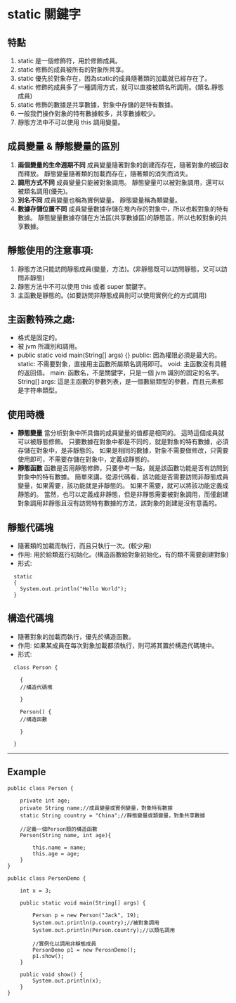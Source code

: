 # static 關鍵字

## 特點
1. static 是一個修飾符，用於修飾成員。
2. static 修飾的成員被所有的對象所共享。
3. static 優先於對象存在，因為static的成員隨著類的加載就已經存在了。
4. static 修飾的成員多了一種調用方式，就可以直接被類名所調用。(類名.靜態成員)
5. static 修飾的數據是共享數據，對象中存儲的是特有數據。
6. 一般我們操作對象的特有數據較多，共享數據較少。
7. 靜態方法中不可以使用 this 調用變量。


## 成員變量 & 靜態變量的區別
1. **兩個變量的生命週期不同**
   成員變量隨著對象的創建而存在，隨著對象的被回收而釋放。
   靜態變量隨著類的加載而存在，隨著類的消失而消失。
2. **調用方式不同**
   成員變量只能被對象調用。
   靜態變量可以被對象調用，還可以被類名調用(優先)。
3. **別名不同**
   成員變量也稱為實例變量。
   靜態變量稱為類變量。
4. **數據存儲位置不同**
   成員變量數據存儲在堆內存的對象中，所以也較對象的特有數據。
   靜態變量數據存儲在方法區(共享數據區)的靜態區，所以也較對象的共享數據。

## 靜態使用的注意事項:
1. 靜態方法只能訪問靜態成員(變量，方法)。(非靜態既可以訪問靜態，又可以訪問非靜態)
2. 靜態方法中不可以使用 this 或者 super 關鍵字。
3. 主函數是靜態的。(如要訪問非靜態成員則可以使用實例化的方式調用)

## 主函數特殊之處:
- 格式是固定的。
- 被 jvm 所識別和調用。
-  public static void main(String[] args) {}
   public: 因為權限必須是最大的。
   static: 不需要對象，直接用主函數所屬類名調用即可。
   void: 主函數沒有具體的返回值。
   main: 函數名，不是關鍵字，只是一個 jvm 識別的固定的名字。
   String[] args: 這是主函數的參數列表，是一個數組類型的參數，而且元素都是字符串類型。 

## 使用時機
- **靜態變量**
  當分析對象中所具備的成員變量的值都是相同的。
  這時這個成員就可以被靜態修飾。
  只要數據在對象中都是不同的，就是對象的特有數據，必須存儲在對象中，是非靜態的。
  如果是相同的數據，對象不需要做修改，只需要使用即可，不需要存儲在對象中，定義成靜態的。
- **靜態函數**
  函數是否用靜態修飾，只要參考一點，就是該函數功能是否有訪問到對象中的特有數據。
  簡單來講，從源代碼看，該功能是否需要訪問非靜態成員變量，如果需要，該功能就是非靜態的。
  如果不需要，就可以將該功能定義成靜態的。
  當然，也可以定義成非靜態，但是非靜態需要被對象調用，而僅創建對象調用非靜態且沒有訪問特有數據的方法，該對象的創建是沒有意義的。

## 靜態代碼塊
- 隨著類的加載而執行，而且只執行一次。(較少用)
- 作用: 用於給類進行初始化。(構造函數給對象初始化，有的類不需要創建對象)
- 形式:
```
  static
  {
    System.out.println("Hello World");
  }
```

## 構造代碼塊
- 隨著對象的加載而執行，優先於構造函數。
- 作用: 如果某成員在每次對象加載都須執行，則可將其置於構造代碼塊中。
- 形式:
```
  class Person {

    {
    //構造代碼塊
    
    }

    Person() {
    //構造函數
    
    }
    
  }
```
---

## Example
```
public class Person {
	
	private int age;
	private String name;//成員變量或實例變量，對象特有數據
	static String country = "China";//靜態變量或類變量，對象共享數據
	
	//定義一個Person類的構造函數
	Person(String name, int age){
		
		this.name = name;
		this.age = age;
	}	
}

public class PersonDemo {
    
    int x = 3;
		
	public static void main(String[] args) {
		
		Person p = new Person("Jack", 19);
        System.out.println(p.country);//被對象調用
		System.out.println(Person.country);//以類名調用
		
		//實例化以調用非靜態成員
		PersonDemo p1 = new PerosnDemo();
		p1.show();
	}
	
	public void show() {
		System.out.println(x);
	}
}
```
